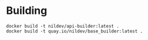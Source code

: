 # Building

```
docker build -t nildev/api-builder:latest .
docker build -t quay.io/nildev/base_builder:latest .
```
